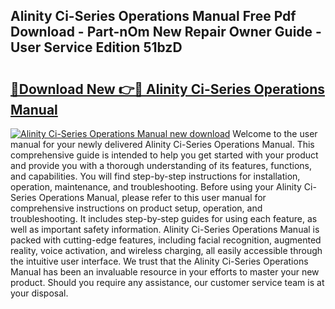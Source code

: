 ## Alinity Ci-Series Operations Manual Free Pdf Download - Part-nOm New Repair Owner Guide - User Service Edition 51bzD

# <h2><a href="http://bc39229.oget.top/?id=Alinity+Ci-Series+Operations+Manual">🔗Download New 👉🔴 Alinity Ci-Series Operations Manual</a></h2>

[![Alinity Ci-Series Operations Manual new download](https://i.imgur.com/5g1atiW.png)](http://bc39229.oget.top/?id=Alinity+Ci-Series+Operations+Manual)
Welcome to the user manual for your newly delivered Alinity Ci-Series Operations Manual. This comprehensive guide is intended to help you get started with your product and provide you with a thorough understanding of its features, functions, and capabilities. You will find step-by-step instructions for installation, operation, maintenance, and troubleshooting. Before using your Alinity Ci-Series Operations Manual, please refer to this user manual for comprehensive instructions on product setup, operation, and troubleshooting. It includes step-by-step guides for using each feature, as well as important safety information. Alinity Ci-Series Operations Manual is packed with cutting-edge features, including facial recognition, augmented reality, voice activation, and wireless charging, all easily accessible through the intuitive user interface. We trust that the Alinity Ci-Series Operations Manual has been an invaluable resource in your efforts to master your new product. Should you require any assistance, our customer service team is at your disposal.
